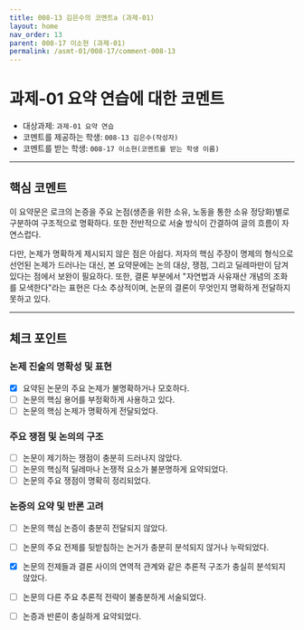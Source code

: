 ```yaml
---
title: 008-13 김은수의 코멘트a (과제-01) 
layout: home
nav_order: 13
parent: 008-17 이소현 (과제-01)
permalink: /asmt-01/008-17/comment-008-13
---
```


# 과제-01 요약 연습에 대한 코멘트

- 대상과제: `과제-01 요약 연습`
- 코멘트를 제공하는 학생: `008-13 김은수(작성자)` 
- 코멘트를 받는 학생: `008-17 이소현(코멘트를 받는 학생 이름)` 

---

## 핵심 코멘트

이 요약문은 로크의 논증을 주요 논점(생존을 위한 소유, 노동을 통한 소유 정당화)별로 구분하여 구조적으로 명확하다. 또한 전반적으로 서술 방식이 간결하여 글의 흐름이 자연스럽다.

다만, 논제가 명확하게 제시되지 않은 점은 아쉽다. 저자의 핵심 주장이 명제의 형식으로 선언된 논제가 드러나는 대신, 본 요약문에는 논의 대상, 쟁점, 그리고 딜레마만이 담겨 있다는 점에서 보완이 필요하다. 또한, 결론 부분에서 "자연법과 사유재산 개념의 조화를 모색한다"라는 표현은 다소 추상적이며, 논문의 결론이 무엇인지 명확하게 전달하지 못하고 있다.

---

## 체크 포인트

### 논제 진술의 명확성 및 표현  
- [x] 요약된 논문의 주요 논제가 불명확하거나 모호하다.  
- [ ] 논문의 핵심 용어를 부정확하게 사용하고 있다.  
- [ ] 논문의 핵심 논제가 명확하게 전달되었다.  

### 주요 쟁점 및 논의의 구조  
- [ ] 논문이 제기하는 쟁점이 충분히 드러나지 않았다.  
- [ ] 논문의 핵심적 딜레마나 논쟁적 요소가 불분명하게 요약되었다.  
- [ ] 논문의 주요 쟁점이 명확히 정리되었다.  

### 논증의 요약 및 반론 고려  
- [ ] 논문의 핵심 논증이 충분히 전달되지 않았다.  
- [ ] 논문의 주요 전제를 뒷받침하는 논거가 충분히 분석되지 않거나 누락되었다.  
- [x] 논문의 전제들과 결론 사이의 연역적 관계와 같은 추론적 구조가 충실히 분석되지 않았다.  
- [ ] 논문의 다른 주요 추론적 전략이 불충분하게 서술되었다.
- [ ] 논증과 반론이 충실하게 요약되었다. 



